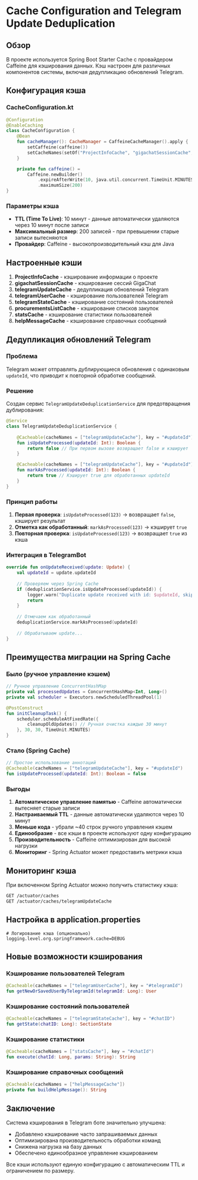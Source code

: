 # Cache Configuration and Telegram Update Deduplication

## Обзор

В проекте используется Spring Boot Starter Cache с провайдером Caffeine для кэширования данных. Кэш настроен для различных компонентов системы, включая дедупликацию обновлений Telegram.

## Конфигурация кэша

### CacheConfiguration.kt

```kotlin
@Configuration
@EnableCaching
class CacheConfiguration {
    @Bean
    fun cacheManager(): CacheManager = CaffeineCacheManager().apply { 
        setCaffeine(caffeine())
        setCacheNames(setOf("ProjectInfoCache", "gigachatSessionCache", "telegramUpdateCache"))
    }

    private fun caffeine() =
        Caffeine.newBuilder()
            .expireAfterWrite(10, java.util.concurrent.TimeUnit.MINUTES)
            .maximumSize(200)
}
```

### Параметры кэша

- **TTL (Time To Live)**: 10 минут - данные автоматически удаляются через 10 минут после записи
- **Максимальный размер**: 200 записей - при превышении старые записи вытесняются
- **Провайдер**: Caffeine - высокопроизводительный кэш для Java

## Настроенные кэши

1. **ProjectInfoCache** - кэширование информации о проекте
2. **gigachatSessionCache** - кэширование сессий GigaChat
3. **telegramUpdateCache** - дедупликация обновлений Telegram
4. **telegramUserCache** - кэширование пользователей Telegram
5. **telegramStateCache** - кэширование состояний пользователей
6. **procurementsListCache** - кэширование списков закупок
7. **statsCache** - кэширование статистики пользователей
8. **helpMessageCache** - кэширование справочных сообщений

## Дедупликация обновлений Telegram

### Проблема

Telegram может отправлять дублирующиеся обновления с одинаковым `updateId`, что приводит к повторной обработке сообщений.

### Решение

Создан сервис `TelegramUpdateDeduplicationService` для предотвращения дублирования:

```kotlin
@Service
class TelegramUpdateDeduplicationService {
    
    @Cacheable(cacheNames = ["telegramUpdateCache"], key = "#updateId")
    fun isUpdateProcessed(updateId: Int): Boolean {
        return false // При первом вызове возвращает false и кэширует
    }

    @Cacheable(cacheNames = ["telegramUpdateCache"], key = "#updateId")
    fun markAsProcessed(updateId: Int): Boolean {
        return true // Кэширует true для обработанных updateId
    }
}
```

### Принцип работы

1. **Первая проверка**: `isUpdateProcessed(123)` → возвращает `false`, кэширует результат
2. **Отметка как обработанный**: `markAsProcessed(123)` → кэширует `true`
3. **Повторная проверка**: `isUpdateProcessed(123)` → возвращает `true` из кэша

### Интеграция в TelegramBot

```kotlin
override fun onUpdateReceived(update: Update) {
    val updateId = update.updateId
    
    // Проверяем через Spring Cache
    if (deduplicationService.isUpdateProcessed(updateId)) {
        logger.warn("Duplicate update received with id: $updateId, skipping")
        return
    }
    
    // Отмечаем как обработанный
    deduplicationService.markAsProcessed(updateId)
    
    // Обрабатываем update...
}
```

## Преимущества миграции на Spring Cache

### Было (ручное управление кэшем)

```kotlin
// Ручное управление ConcurrentHashMap
private val processedUpdates = ConcurrentHashMap<Int, Long>()
private val scheduler = Executors.newScheduledThreadPool(1)

@PostConstruct
fun initCleanupTask() {
    scheduler.scheduleAtFixedRate({
        cleanupOldUpdates() // Ручная очистка каждые 30 минут
    }, 30, 30, TimeUnit.MINUTES)
}
```

### Стало (Spring Cache)

```kotlin
// Простое использование аннотаций
@Cacheable(cacheNames = ["telegramUpdateCache"], key = "#updateId")
fun isUpdateProcessed(updateId: Int): Boolean = false
```

### Выгоды

1. **Автоматическое управление памятью** - Caffeine автоматически вытесняет старые записи
2. **Настраиваемый TTL** - данные автоматически удаляются через 10 минут
3. **Меньше кода** - убрали ~40 строк ручного управления кэшем
4. **Единообразие** - все кэши в проекте используют одну конфигурацию
5. **Производительность** - Caffeine оптимизирован для высокой нагрузки
6. **Мониторинг** - Spring Actuator может предоставить метрики кэша

## Мониторинг кэша

При включенном Spring Actuator можно получить статистику кэша:

```bash
GET /actuator/caches
GET /actuator/caches/telegramUpdateCache
```

## Настройка в application.properties

```properties
# Логирование кэша (опционально)
logging.level.org.springframework.cache=DEBUG
```

## Новые возможности кэширования

### Кэширование пользователей Telegram
```kotlin
@Cacheable(cacheNames = ["telegramUserCache"], key = "#telegramId")
fun getNewOrSavedUserByTelegramId(telegramId: Long): User
```

### Кэширование состояний пользователей
```kotlin
@Cacheable(cacheNames = ["telegramStateCache"], key = "#chatID")
fun getState(chatID: Long): SectionState
```

### Кэширование статистики
```kotlin
@Cacheable(cacheNames = ["statsCache"], key = "#chatId")
fun execute(chatId: Long, params: String): String
```

### Кэширование справочных сообщений
```kotlin
@Cacheable(cacheNames = ["helpMessageCache"])
private fun buildHelpMessage(): String
```

## Заключение

Система кэширования в Telegram боте значительно улучшена:
- Добавлено кэширование часто запрашиваемых данных
- Оптимизирована производительность обработки команд
- Снижена нагрузка на базу данных
- Обеспечено единообразное управление кэшированием

Все кэши используют единую конфигурацию с автоматическим TTL и ограничением по размеру.

